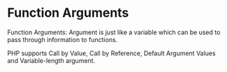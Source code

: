 # Function Arguments
Function Arguments: Argument is just like a variable which can be used to pass through information to functions. 

PHP supports Call by Value, Call by Reference, Default Argument Values and Variable-length argument.
